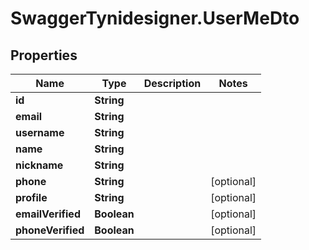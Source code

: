 # SwaggerTynidesigner.UserMeDto

## Properties

Name | Type | Description | Notes
------------ | ------------- | ------------- | -------------
**id** | **String** |  | 
**email** | **String** |  | 
**username** | **String** |  | 
**name** | **String** |  | 
**nickname** | **String** |  | 
**phone** | **String** |  | [optional] 
**profile** | **String** |  | [optional] 
**emailVerified** | **Boolean** |  | [optional] 
**phoneVerified** | **Boolean** |  | [optional] 


